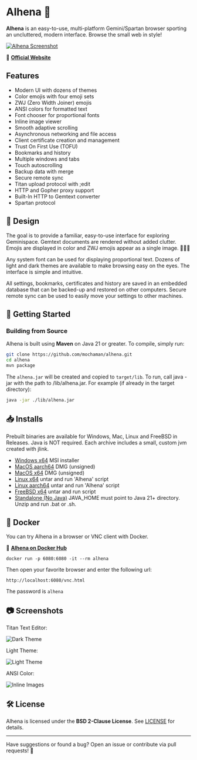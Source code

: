 # Alhena 🌟

**Alhena** is an easy-to-use, multi-platform Gemini/Spartan browser sporting an uncluttered, modern interface. Browse the small web in style!

[![Alhena Screenshot](https://metaloupe.com/alhena/images/alhena_mac_main.png)](https://metaloupe.com/alhena/alhena.html)

🔗 **[Official Website](https://metaloupe.com/alhena/alhena.html)**

## Features

- Modern UI with dozens of themes
- Color emojis with four emoji sets
- ZWJ (Zero Width Joiner) emojis
- ANSI colors for formatted text
- Font chooser for proportional fonts
- Inline image viewer
- Smooth adaptive scrolling
- Asynchronous networking and file access
- Client certificate creation and management
- Trust On First Use (TOFU)
- Bookmarks and history
- Multiple windows and tabs
- Touch autoscrolling
- Backup data with merge
- Secure remote sync
- Titan upload protocol with ;edit
- HTTP and Gopher proxy support
- Built-In HTTP to Gemtext converter
- Spartan protocol

## 🎨 Design

The goal is to provide a familiar, easy-to-use interface for exploring Geminispace. Gemtext documents are rendered without added clutter. Emojis are displayed in color and ZWJ emojis appear as a single image. 👨🏼‍🚀

Any system font can be used for displaying proportional text. Dozens of light and dark themes are available to make browsing easy on the eyes. The interface is simple and intuitive.

All settings, bookmarks, certificates and history are saved in an embedded database that can be backed-up and restored on other computers. Secure remote sync can be used to easily move your settings to other machines.

## 🚀 Getting Started

### **Building from Source**
Alhena is built using **Maven** on Java 21 or greater. To compile, simply run:

```sh
git clone https://github.com/mochaman/alhena.git
cd alhena
mvn package
```

The `alhena.jar` will be created and copied to `target/lib`. To run, call java -jar with the path to /lib/alhena.jar. For example (if already in the target directory): 

```sh
java -jar ./lib/alhena.jar
```

## 📥 Installs

Prebuilt binaries are available for Windows, Mac, Linux and FreeBSD in Releases. Java is NOT required. Each archive includes a small, custom jvm created with jlink.

- [Windows x64](https://github.com/mochaman/alhena/releases/download/v5.0/alhena-5.0_windows_x64.zip) MSI installer
- [MacOS aarch64](https://github.com/mochaman/alhena/releases/download/v5.0/alhena-5.0_aarch64.dmg) DMG  (unsigned)
- [MacOS x64](https://github.com/mochaman/alhena/releases/download/v5.0/alhena-5.0_x64.dmg) DMG (unsigned)
- [Linux x64](https://github.com/mochaman/alhena/releases/download/v5.0/alhena-5.0_linux_x64.tgz) untar and run 'Alhena' script
- [Linux aarch64](https://github.com/mochaman/alhena/releases/download/v5.0/alhena-5.0_linux_aarch64.tgz) untar and run 'Alhena' script
- [FreeBSD x64](https://github.com/mochaman/alhena/releases/download/v5.0/alhena-5.0_freebsd_x64.tgz) untar and run script
- [Standalone (No Java)](https://github.com/mochaman/alhena/releases/download/v5.0/alhena-5.0_nojava.zip) JAVA_HOME must point to Java 21+ directory. Unzip and run .bat or .sh.

## 🐳 Docker

You can try Alhena in a browser or VNC client with Docker.

🔗 **[Alhena on Docker Hub](https://hub.docker.com/r/bgrier1/alhena)**

```
docker run -p 6080:6080 -it --rm alhena
```
Then open your favorite browser and enter the following url:
```
http://localhost:6080/vnc.html
```
The password is `alhena`

## 📷 Screenshots

Titan Text Editor: 

![Dark Theme](https://metaloupe.com/alhena/images/titantexteditor.png)

Light Theme:

![Light Theme](https://metaloupe.com/alhena/images/windows_light.png)

ANSI Color:  

![Inline Images](https://metaloupe.com/alhena/images/mac_ansi.png)

## 🛠 License
Alhena is licensed under the **BSD 2-Clause License**. See [LICENSE](LICENSE) for details.

---

Have suggestions or found a bug? Open an issue or contribute via pull requests! 🚀


